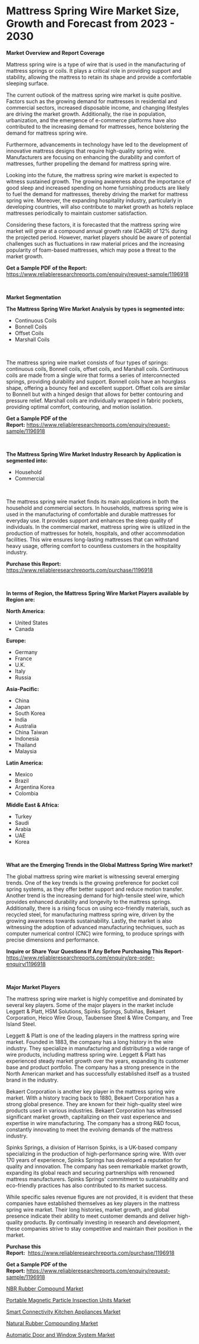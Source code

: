 <p><h1>Mattress Spring Wire Market Size, Growth and Forecast from 2023 - 2030</h1></p><p><strong>Market Overview and Report Coverage</strong></p>
<p><p>Mattress spring wire is a type of wire that is used in the manufacturing of mattress springs or coils. It plays a critical role in providing support and stability, allowing the mattress to retain its shape and provide a comfortable sleeping surface.</p><p>The current outlook of the mattress spring wire market is quite positive. Factors such as the growing demand for mattresses in residential and commercial sectors, increased disposable income, and changing lifestyles are driving the market growth. Additionally, the rise in population, urbanization, and the emergence of e-commerce platforms have also contributed to the increasing demand for mattresses, hence bolstering the demand for mattress spring wire.</p><p>Furthermore, advancements in technology have led to the development of innovative mattress designs that require high-quality spring wire. Manufacturers are focusing on enhancing the durability and comfort of mattresses, further propelling the demand for mattress spring wire.</p><p>Looking into the future, the mattress spring wire market is expected to witness sustained growth. The growing awareness about the importance of good sleep and increased spending on home furnishing products are likely to fuel the demand for mattresses, thereby driving the market for mattress spring wire. Moreover, the expanding hospitality industry, particularly in developing countries, will also contribute to market growth as hotels replace mattresses periodically to maintain customer satisfaction.</p><p>Considering these factors, it is forecasted that the mattress spring wire market will grow at a compound annual growth rate (CAGR) of 12% during the projected period. However, market players should be aware of potential challenges such as fluctuations in raw material prices and the increasing popularity of foam-based mattresses, which may pose a threat to the market growth.</p></p>
<p><strong>Get a Sample PDF of the Report:</strong> <a href="https://www.reliableresearchreports.com/enquiry/request-sample/1196918">https://www.reliableresearchreports.com/enquiry/request-sample/1196918</a></p>
<p>&nbsp;</p>
<p><strong>Market Segmentation</strong></p>
<p><strong>The Mattress Spring Wire Market Analysis by types is segmented into:</strong></p>
<p><ul><li>Continuous Coils</li><li>Bonnell Coils</li><li>Offset Coils</li><li>Marshall Coils</li></ul></p>
<p>&nbsp;</p>
<p><p>The mattress spring wire market consists of four types of springs: continuous coils, Bonnell coils, offset coils, and Marshall coils. Continuous coils are made from a single wire that forms a series of interconnected springs, providing durability and support. Bonnell coils have an hourglass shape, offering a bouncy feel and excellent support. Offset coils are similar to Bonnell but with a hinged design that allows for better contouring and pressure relief. Marshall coils are individually wrapped in fabric pockets, providing optimal comfort, contouring, and motion isolation.</p></p>
<p><strong>Get a Sample PDF of the Report:</strong>&nbsp;<a href="https://www.reliableresearchreports.com/enquiry/request-sample/1196918">https://www.reliableresearchreports.com/enquiry/request-sample/1196918</a></p>
<p>&nbsp;</p>
<p><strong>The Mattress Spring Wire Market Industry Research by Application is segmented into:</strong></p>
<p><ul><li>Household</li><li>Commercial</li></ul></p>
<p>&nbsp;</p>
<p><p>The mattress spring wire market finds its main applications in both the household and commercial sectors. In households, mattress spring wire is used in the manufacturing of comfortable and durable mattresses for everyday use. It provides support and enhances the sleep quality of individuals. In the commercial market, mattress spring wire is utilized in the production of mattresses for hotels, hospitals, and other accommodation facilities. This wire ensures long-lasting mattresses that can withstand heavy usage, offering comfort to countless customers in the hospitality industry.</p></p>
<p><strong>Purchase this Report:</strong>&nbsp; <a href="https://www.reliableresearchreports.com/purchase/1196918">https://www.reliableresearchreports.com/purchase/1196918</a></p>
<p>&nbsp;</p>
<p><strong>In terms of Region, the Mattress Spring Wire Market Players available by Region are:</strong></p>
<p>
    <p> <strong> North America: </strong>
        <ul>
            <li>United States</li>
            <li>Canada</li>
        </ul>
        </p> 
    <p> <strong> Europe: </strong>
        <ul>
            <li>Germany</li>
            <li>France</li>
            <li>U.K.</li>
            <li>Italy</li>
            <li>Russia</li>
        </ul>
        </p> 
    <p> <strong> Asia-Pacific: </strong>
        <ul>
            <li>China</li>
            <li>Japan</li>
            <li>South Korea</li>
            <li>India</li>
            <li>Australia</li>
            <li>China Taiwan</li>
            <li>Indonesia</li>
            <li>Thailand</li>
            <li>Malaysia</li>
        </ul>
        </p> 
    <p> <strong> Latin America: </strong>
        <ul>
            <li>Mexico</li>
            <li>Brazil</li>
            <li>Argentina Korea</li>
            <li>Colombia</li>
        </ul>
        </p> 
    <p> <strong> Middle East & Africa: </strong>
        <ul>
            <li>Turkey</li>
            <li>Saudi</li>
            <li>Arabia</li>
            <li>UAE</li>
            <li>Korea</li>
        </ul>
    </p>
    </p>
<p>&nbsp;</p>
<p><strong>What are the Emerging Trends in the Global Mattress Spring Wire market?</strong></p>
<p><p>The global mattress spring wire market is witnessing several emerging trends. One of the key trends is the growing preference for pocket coil spring systems, as they offer better support and reduce motion transfer. Another trend is the increasing demand for high-tensile steel wire, which provides enhanced durability and longevity to the mattress springs. Additionally, there is a rising focus on using eco-friendly materials, such as recycled steel, for manufacturing mattress spring wire, driven by the growing awareness towards sustainability. Lastly, the market is also witnessing the adoption of advanced manufacturing techniques, such as computer numerical control (CNC) wire forming, to produce springs with precise dimensions and performance.</p></p>
<p><strong>Inquire or Share Your Questions If Any Before Purchasing This Report</strong>- <a href="https://www.reliableresearchreports.com/enquiry/pre-order-enquiry/1196918">https://www.reliableresearchreports.com/enquiry/pre-order-enquiry/1196918</a></p>
<p>&nbsp;</p>
<p><strong>Major Market Players</strong></p>
<p><p>The mattress spring wire market is highly competitive and dominated by several key players. Some of the major players in the market include Leggett & Platt, HSM Solutions, Spinks Springs, Subiñas, Bekaert Corporation, Heico Wire Group, Taubensee Steel & Wire Company, and Tree Island Steel.</p><p>Leggett & Platt is one of the leading players in the mattress spring wire market. Founded in 1883, the company has a long history in the wire industry. They specialize in manufacturing and distributing a wide range of wire products, including mattress spring wire. Leggett & Platt has experienced steady market growth over the years, expanding its customer base and product portfolio. The company has a strong presence in the North American market and has successfully established itself as a trusted brand in the industry.</p><p>Bekaert Corporation is another key player in the mattress spring wire market. With a history tracing back to 1880, Bekaert Corporation has a strong global presence. They are known for their high-quality steel wire products used in various industries. Bekaert Corporation has witnessed significant market growth, capitalizing on their vast experience and expertise in wire manufacturing. The company has a strong R&D focus, constantly innovating to meet the evolving demands of the mattress industry.</p><p>Spinks Springs, a division of Harrison Spinks, is a UK-based company specializing in the production of high-performance spring wire. With over 170 years of experience, Spinks Springs has developed a reputation for quality and innovation. The company has seen remarkable market growth, expanding its global reach and securing partnerships with renowned mattress manufacturers. Spinks Springs' commitment to sustainability and eco-friendly practices has also contributed to its market success.</p><p>While specific sales revenue figures are not provided, it is evident that these companies have established themselves as key players in the mattress spring wire market. Their long histories, market growth, and global presence indicate their ability to meet customer demands and deliver high-quality products. By continually investing in research and development, these companies strive to stay competitive and maintain their position in the market.</p></p>
<p><strong>Purchase this Report:</strong>&nbsp;&nbsp;<a href="https://www.reliableresearchreports.com/purchase/1196918">https://www.reliableresearchreports.com/purchase/1196918</a></p>
<p></p>
<p><strong>Get a Sample PDF of the Report:</strong>&nbsp;<a href="https://www.reliableresearchreports.com/enquiry/request-sample/1196918">https://www.reliableresearchreports.com/enquiry/request-sample/1196918</a></p>
<p><p><a href="https://github.com/scarol104/Market-Research-Report-List-1/blob/main/nbr-rubber-compound-market.md">NBR Rubber Compound Market</a></p><p><a href="https://medium.com/@nicholasstewart02/portable-magnetic-particle-inspection-units-market-size-cagr-trends-2024-2030-07dacaa6d5cc">Portable Magnetic Particle Inspection Units Market</a></p><p><a href="https://medium.com/@dylangilbert65/smart-connectivity-kitchen-appliances-market-furnishes-information-on-market-share-market-trends-36cff3fc3a1f">Smart Connectivity Kitchen Appliances Market</a></p><p><a href="https://github.com/deliacustodio40/Market-Research-Report-List-1/blob/main/natural-rubber-compounding-market.md">Natural Rubber Compounding Market</a></p><p><a href="https://medium.com/@randyrose31/automatic-door-and-window-system-market-furnishes-information-on-market-share-market-trends-and-f2ef70ddd921">Automatic Door and Window System Market</a></p></p>